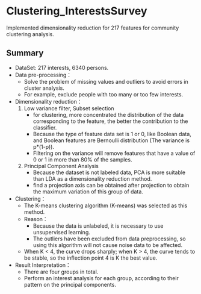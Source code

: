 # Clustering_InterestsSurvey
Implemented dimensionality reduction for 217 features for community clustering analysis.

## Summary
- DataSet: 217 interests, 6340 persons.
- Data pre-processing：
  - Solve the problem of missing values ​​and outliers to avoid errors in cluster analysis.
  - For example, exclude people with too many or too few interests.
- Dimensionality reduction：
  1. Low variance filter, Subset selection
      - for clustering, more concentrated the distribution of the data corresponding to the feature, the better the contribution to the classifier.
      - Because the type of feature data set is 1 or 0, like Boolean data, and Boolean features are Bernoulli distribution (The variance is p*(1-p)).
      - Filtering on the variance will remove features that have a value of 0 or 1 in more than 80% of the samples.
  2. Principal Component Analysis
      - Because the dataset is not labeled data, PCA is more suitable than LDA as a dimensionality reduction method.
      - find a projection axis can be obtained after projection to obtain the maximum variation of this group of data.
- Clustering：
  - The K-means clustering algorithm (K-means) was selected as this method.
  - Reason：
    - Because the data is unlabeled, it is necessary to use unsupervised learning. 
    - The outliers have been excluded from data preprocessing, so using this algorithm will not cause noise data to be affected.
  - When K < 4, the curve drops sharply; when K > 4, the curve tends to be stable, so the inflection point 4 is K the best value.
- Result Interpretation：
  - There are four groups in total.
  - Perform an interest analysis for each group, according to their pattern on the principal components.
